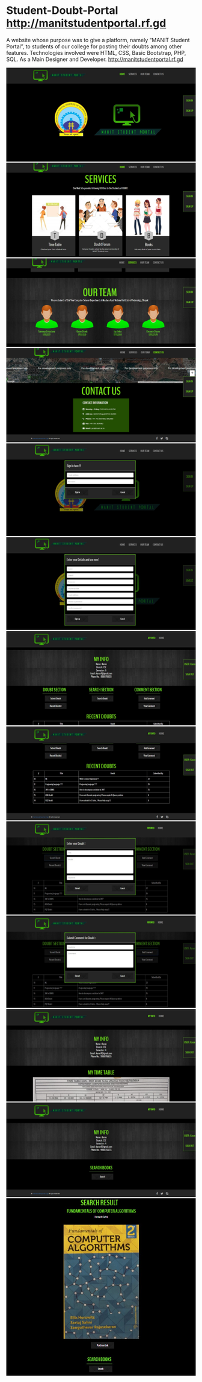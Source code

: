 # Student-Doubt-Portal http://manitstudentportal.rf.gd 
A website whose purpose was to give a platform, namely “MANIT Student Portal”, to students of our college for posting their doubts among other features. Technologies involved were HTML, CSS, Basic Bootstrap, PHP, SQL. As a Main Designer and Developer. http://manitstudentportal.rf.gd 

![Home](Screenshots/ss1.jpg)
![](Screenshots/ss2.jpg)
![](Screenshots/ss3.jpg)
![](Screenshots/ss4.jpg)
![](Screenshots/ss5.jpg)
![](Screenshots/ss6.jpg)
![](Screenshots/ss7.jpg)
![](Screenshots/ss8.jpg)
![](Screenshots/ss9.jpg)
![](Screenshots/ss10.jpg)
![](Screenshots/ss11.jpg)
![](Screenshots/ss12.jpg)
![](Screenshots/ss13.jpg)
